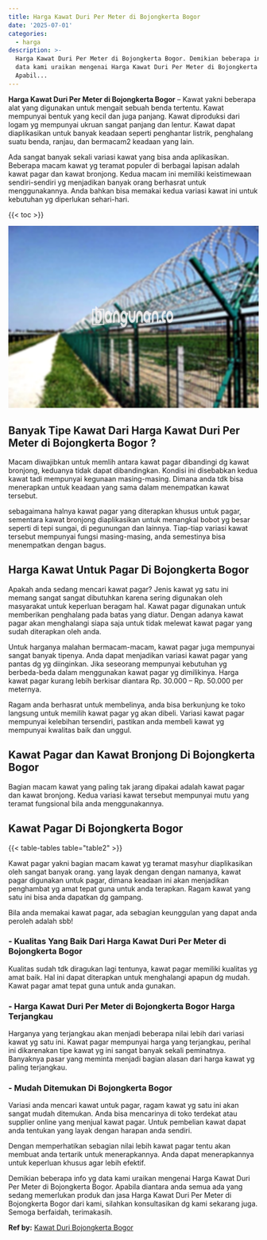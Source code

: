 ```yaml
---
title: Harga Kawat Duri Per Meter di Bojongkerta Bogor
date: '2025-07-01'
categories:
  - harga
description: >-
  Harga Kawat Duri Per Meter di Bojongkerta Bogor. Demikian beberapa info yg
  data kami uraikan mengenai Harga Kawat Duri Per Meter di Bojongkerta Bogor.
  Apabil...
---
```


**Harga Kawat Duri Per Meter di Bojongkerta Bogor** – Kawat yakni beberapa alat yang digunakan untuk mengait sebuah benda tertentu. Kawat mempunyai bentuk yang kecil dan juga panjang. Kawat diproduksi dari logam yg mempunyai ukruan sangat panjang dan lentur. Kawat dapat diaplikasikan untuk banyak keadaan seperti penghantar listrik, penghalang suatu benda, ranjau, dan bermacam2 keadaan yang lain.

Ada sangat banyak sekali variasi kawat yang bisa anda aplikasikan. Beberapa macam kawat yg teramat populer di berbagai lapisan adalah kawat pagar dan kawat bronjong. Kedua macam ini memiliki keistimewaan sendiri-sendiri yg menjadikan banyak orang berhasrat untuk menggunakannya. Anda bahkan bisa memakai kedua variasi kawat ini untuk kebutuhan yg diperlukan sehari-hari.

{{< toc >}}

![Harga Kawat Duri Per Meter di Bojongkerta Bogor](/images/jual-kawat-murah47.png)

## Banyak Tipe Kawat Dari Harga Kawat Duri Per Meter di Bojongkerta Bogor ?

Macam diwajibkan untuk memlih antara kawat pagar dibandingi dg kawat bronjong, keduanya tidak dapat dibandingkan. Kondisi ini disebabkan kedua kawat tadi mempunyai kegunaan masing-masing. Dimana anda tdk bisa menerapkan untuk keadaan yang sama dalam menempatkan kawat tersebut.

sebagaimana halnya kawat pagar yang diterapkan khusus untuk pagar, sementara kawat bronjong diaplikasikan untuk menangkal bobot yg besar seperti di tepi sungai, di pegunungan dan lainnya. Tiap-tiap variasi kawat tersebut mempunyai fungsi masing-masing, anda semestinya bisa menempatkan dengan bagus.

## Harga Kawat Untuk Pagar Di Bojongkerta Bogor

Apakah anda sedang mencari kawat pagar? Jenis kawat yg satu ini memang sangat sangat dibutuhkan karena sering digunakan oleh masyarakat untuk keperluan beragam hal. Kawat pagar digunakan untuk memberikan penghalang pada batas yang diatur. Dengan adanya kawat pagar akan menghalangi siapa saja untuk tidak melewat kawat pagar yang sudah diterapkan oleh anda.

Untuk harganya malahan bermacam-macam, kawat pagar juga mempunyai sangat banyak tipenya. Anda dapat menjadikan variasi kawat pagar yang pantas dg yg diinginkan. Jika seseorang mempunyai kebutuhan yg berbeda-beda dalam menggunakan kawat pagar yg dimilikinya. Harga kawat pagar kurang lebih berkisar diantara Rp. 30.000 – Rp. 50.000 per meternya.

Ragam anda berhasrat untuk membelinya, anda bisa berkunjung ke toko langsung untuk memilih kawat pagar yg akan dibeli. Variasi kawat pagar mempunyai kelebihan tersendiri, pastikan anda membeli kawat yg mempunyai kwalitas baik dan unggul.

## Kawat Pagar dan Kawat Bronjong Di Bojongkerta Bogor

Bagian macam kawat yang paling tak jarang dipakai adalah kawat pagar dan kawat bronjong. Kedua variasi kawat tersebut mempunyai mutu yang teramat fungsional bila anda menggunakannya.

## Kawat Pagar Di Bojongkerta Bogor

{{< table-tables table="table2" >}}

Kawat pagar yakni bagian macam kawat yg teramat masyhur diaplikasikan oleh sangat banyak orang. yang layak dengan dengan namanya, kawat pagar digunakan untuk pagar, dimana keadaan ini akan menjadikan penghambat yg amat tepat guna untuk anda terapkan. Ragam kawat yang satu ini bisa anda dapatkan dg gampang.

Bila anda memakai kawat pagar, ada sebagian keunggulan yang dapat anda peroleh adalah sbb!

### \- Kualitas Yang Baik Dari Harga Kawat Duri Per Meter di Bojongkerta Bogor

Kualitas sudah tdk diragukan lagi tentunya, kawat pagar memiliki kualitas yg amat baik. Hal ini dapat diterapkan untuk menghalangi apapun dg mudah. Kawat pagar amat tepat guna untuk anda gunakan.

### \- Harga Kawat Duri Per Meter di Bojongkerta Bogor Harga Terjangkau

Harganya yang terjangkau akan menjadi beberapa nilai lebih dari variasi kawat yg satu ini. Kawat pagar mempunyai harga yang terjangkau, perihal ini dikarenakan tipe kawat yg ini sangat banyak sekali peminatnya. Banyaknya pasar yang meminta menjadi bagian alasan dari harga kawat yg paling terjangkau.

### \- Mudah Ditemukan Di Bojongkerta Bogor

Variasi anda mencari kawat untuk pagar, ragam kawat yg satu ini akan sangat mudah ditemukan. Anda bisa mencarinya di toko terdekat atau supplier online yang menjual kawat pagar. Untuk pembelian kawat dapat anda tentukan yang layak dengan harapan anda sendiri.

Dengan memperhatikan sebagian nilai lebih kawat pagar tentu akan membuat anda tertarik untuk menerapkannya. Anda dapat menerapkannya untuk keperluan khusus agar lebih efektif.

Demikian beberapa info yg data kami uraikan mengenai Harga Kawat Duri Per Meter di Bojongkerta Bogor. Apabila diantara anda semua ada yang sedang memerlukan produk dan jasa Harga Kawat Duri Per Meter di Bojongkerta Bogor dari kami, silahkan konsultasikan dg kami sekarang juga. Semoga berfaidah, terimakasih.

**Ref by:** [Kawat Duri Bojongkerta Bogor](https://id.wikipedia.org/wiki/Kawat)
